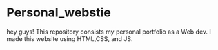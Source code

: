 # Personal_webstie
hey guys! This repository consists my personal portfolio as a Web dev. I made this website using HTML,CSS, and JS.
